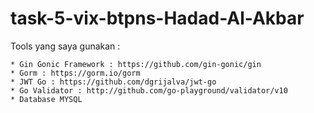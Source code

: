 # task-5-vix-btpns-Hadad-Al-Akbar
Tools yang saya gunakan :
```
* Gin Gonic Framework : https://github.com/gin-gonic/gin
* Gorm : https://gorm.io/gorm
* JWT Go : https://github.com/dgrijalva/jwt-go
* Go Validator : http://github.com/go-playground/validator/v10
* Database MYSQL

```
